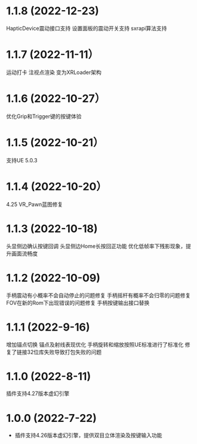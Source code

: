 # 1.1.8 (2022-12-23)
HapticDevice震动接口支持
设置面板的震动开关支持
sxrapi算法支持
# 1.1.7 (2022-11-11）
运动打卡
注视点渲染
变为XRLoader架构
# 1.1.6 (2022-10-27）
优化Grip和Trigger键的按键体验
# 1.1.5 (2022-10-21）
支持UE 5.0.3
# 1.1.4 (2022-10-20）
4.25 VR_Pawn蓝图修复
# 1.1.3 (2022-10-18)
头显侧边确认按键回调
头显侧边Home长按回正功能
优化低帧率下残影现象，提升画面流畅度
# 1.1.2 (2022-10-09)
 手柄震动有小概率不会自动停止的问题修复
 手柄摇杆有概率不会归零的问题修复
 FOV在新的Rom下出现错误的问题修复
 手柄按键输出接口替换
# 1.1.1 (2022-9-16)
增加锚点切换
锚点及射线表现优化
手柄旋转和缩放按照UE标准进行了标准化
修复了链接32位库失败导致打包失败的问题
# 1.1.0 (2022-8-11)
插件支持4.27版本虚幻引擎
# 1.0.0 (2022-7-22)
* 插件支持4.26版本虚幻引擎，提供双目立体渲染及按键输入功能